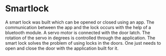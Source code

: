 # Smartlock
A smart lock was built which can be opened or closed using an app. The communication between the app and the lock occurs with the help of a bluetooth module.
A servo motor is connected with the door latch. 
The rotation of the servo in degrees is controlled through the application.
The smart lock solves the problem of using locks in the doors.
One just needs to open and close the door with the application built for it.
